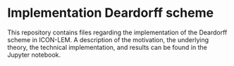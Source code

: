 # Implementation Deardorff scheme

This repository contains files regarding the implementation of the Deardorff scheme in ICON-LEM. A description of the motivation, the underlying theory, the technical implementation, and results can be found in the Jupyter notebook.
